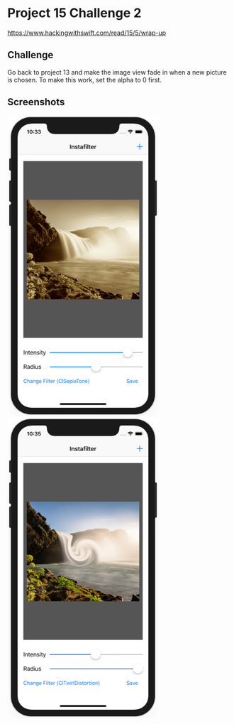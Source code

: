 # Project 15 Challenge 2

https://www.hackingwithswift.com/read/15/5/wrap-up

## Challenge

Go back to project 13 and make the image view fade in when a new picture is chosen. To make this work, set the alpha to 0 first.

## Screenshots

![screenshot1](screenshots/screen01.png)
![screenshot2](screenshots/screen02.png)
